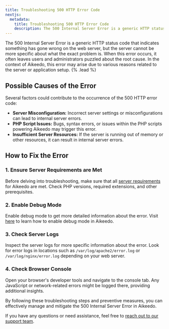 ```yaml
---
title: Troubleshooting 500 HTTP Error Code
nextjs:
  metadata:
    title: Troubleshooting 500 HTTP Error Code
    description: The 500 Internal Server Error is a generic HTTP status code that indicates something has gone wrong on the web server, but the server cannot be more specific about what the exact problem is. When this error occurs, it often leaves users and administrators puzzled about the root cause. In the context of Aikeedo, this error may arise due to various reasons related to the server or application setup.
---
```


The 500 Internal Server Error is a generic HTTP status code that indicates something has gone wrong on the web server, but the server cannot be more specific about what the exact problem is. When this error occurs, it often leaves users and administrators puzzled about the root cause. In the context of Aikeedo, this error may arise due to various reasons related to the server or application setup. {% .lead %}

## Possible Causes of the Error

Several factors could contribute to the occurrence of the 500 HTTP error code:

- **Server Misconfiguration:** Incorrect server settings or misconfigurations can lead to internal server errors.
- **PHP Script Issues:** Bugs, syntax errors, or issues within the PHP scripts powering Aikeedo may trigger this error.
- **Insufficient Server Resources:** If the server is running out of memory or other resources, it can result in internal server errors.

## How to Fix the Error

### 1. Ensure Server Requirements are Met

Before delving into troubleshooting, make sure that all [server requirements](/get-started/requirements) for Aikeedo are met. Check PHP versions, required extensions, and other prerequisites.

### 2. Enable Debug Mode

Enable debug mode to get more detailed information about the error. Visit [here](/troubleshooting/debug-mode) to learn how to enable debug mode in Aikeedo.

### 3. Check Server Logs

Inspect the server logs for more specific information about the error. Look for error logs in locations such as `/var/log/apache2/error.log` or `/var/log/nginx/error.log` depending on your web server.

### 4. Check Browser Console

Open your browser's developer tools and navigate to the console tab. Any JavaScript or network-related errors might be logged there, providing additional insights.

By following these troubleshooting steps and preventive measures, you can effectively manage and mitigate the 500 Internal Server Error in Aikeedo.

If you have any questions or need assistance, feel free to [reach out to our support team](mailto:support@aikeedo.com).
